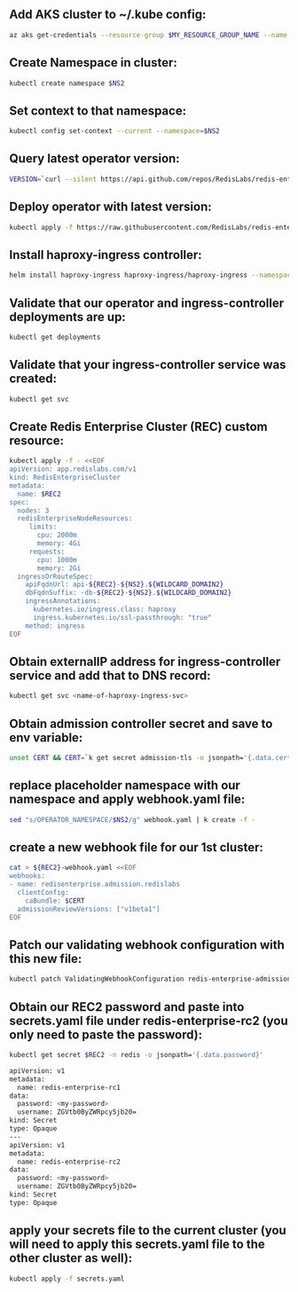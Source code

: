 ## Add AKS cluster to ~/.kube config:
```bash
az aks get-credentials --resource-group $MY_RESOURCE_GROUP_NAME --name $MY_AKS_CLUSTER_NAME
```
## Create Namespace in cluster:
```bash
kubectl create namespace $NS2
```
## Set context to that namespace:
```bash
kubectl config set-context --current --namespace=$NS2
```
## Query latest operator version:
```bash
VERSION=`curl --silent https://api.github.com/repos/RedisLabs/redis-enterprise-k8s-docs/releases/latest | grep tag_name | awk -F'"' '{print $4}'`
```
## Deploy operator with latest version:
```bash
kubectl apply -f https://raw.githubusercontent.com/RedisLabs/redis-enterprise-k8s-docs/$VERSION/bundle.yaml
```
## Install haproxy-ingress controller:
```bash
helm install haproxy-ingress haproxy-ingress/haproxy-ingress --namespace $NS2
```

## Validate that our operator and ingress-controller deployments are up:
```bash
kubectl get deployments
```
## Validate that your ingress-controller service was created:
```bash
kubectl get svc
```

## Create Redis Enterprise Cluster (REC) custom resource:
```bash
kubectl apply -f - <<EOF
apiVersion: app.redislabs.com/v1
kind: RedisEnterpriseCluster
metadata:
  name: $REC2
spec:
  nodes: 3
  redisEnterpriseNodeResources:
     limits:
       cpu: 2000m
       memory: 4Gi
     requests:
       cpu: 1000m
       memory: 2Gi
  ingressOrRouteSpec:
    apiFqdnUrl: api-${REC2}-${NS2}.${WILDCARD_DOMAIN2}
    dbFqdnSuffix: -db-${REC2}-${NS2}.${WILDCARD_DOMAIN2}
    ingressAnnotations:
      kubernetes.io/ingress.class: haproxy
      ingress.kubernetes.io/ssl-passthrough: "true"
    method: ingress
EOF
```
## Obtain externalIP address for ingress-controller service and add that to DNS record:
```bash
kubectl get svc <name-of-haproxy-ingress-svc>
```
## Obtain admission controller secret and save to env variable:
```bash 
unset CERT && CERT=`k get secret admission-tls -o jsonpath='{.data.cert}'` && echo $CERT
```

## replace placeholder namespace with our namespace and apply webhook.yaml file:
```bash
sed "s/OPERATOR_NAMESPACE/$NS2/g" webhook.yaml | k create -f -
```
## create a new webhook file for our 1st cluster:
```bash
cat > ${REC2}-webhook.yaml <<EOF
webhooks:
- name: redisenterprise.admission.redislabs
  clientConfig:
    caBundle: $CERT
  admissionReviewVersions: ["v1beta1"]
EOF
```
## Patch our validating webhook configuration with this new file:
```bash
kubectl patch ValidatingWebhookConfiguration redis-enterprise-admission --patch "$(cat ${REC2}-webhook.yaml)"
```
## Obtain our REC2 password and paste into secrets.yaml file under redis-enterprise-rc2 (you only need to paste the password):
```bash
kubectl get secret $REC2 -n redis -o jsonpath='{.data.password}'
```

```bash
apiVersion: v1
metadata:
  name: redis-enterprise-rc1
data:
  password: <my-password>
  username: ZGVtb0ByZWRpcy5jb20=
kind: Secret
type: Opaque
---
apiVersion: v1
metadata:
  name: redis-enterprise-rc2
data:
  password: <my-password>
  username: ZGVtb0ByZWRpcy5jb20=
kind: Secret
type: Opaque
```

## apply your secrets file to the current cluster (you will need to apply this secrets.yaml file to the other cluster as well):
```bash
kubectl apply -f secrets.yaml
```

